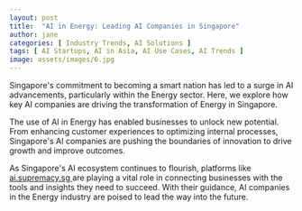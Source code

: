 ```yaml
---
layout: post
title:  "AI in Energy: Leading AI Companies in Singapore"
author: jane
categories: [ Industry Trends, AI Solutions ]
tags: [ AI Startups, AI in Asia, AI Use Cases, AI Trends ]
image: assets/images/6.jpg
---
```


Singapore's commitment to becoming a smart nation has led to a surge in AI advancements, particularly within the Energy sector. Here, we explore how key AI companies are driving the transformation of Energy in Singapore.

The use of AI in Energy has enabled businesses to unlock new potential. From enhancing customer experiences to optimizing internal processes, Singapore's AI companies are pushing the boundaries of innovation to drive growth and improve outcomes.

As Singapore's AI ecosystem continues to flourish, platforms like <a href="https://ai.supremacy.sg" target="_blank"> ai.supremacy.sg </a> are playing a vital role in connecting businesses with the tools and insights they need to succeed. With their guidance, AI companies in the Energy industry are poised to lead the way into the future.
